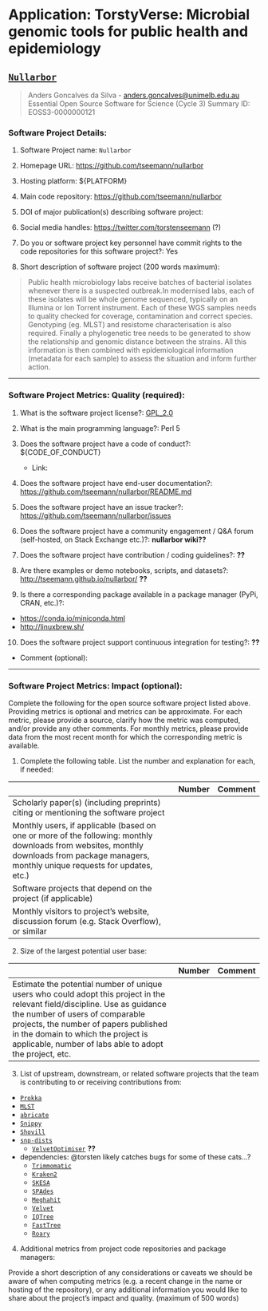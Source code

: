 # Application: TorstyVerse: Microbial genomic tools for public health and epidemiology

## [`Nullarbor`]( https://github.com/tseemann/nullarbor )

> Anders Goncalves da Silva - anders.goncalves@unimelb.edu.au Essential Open Source Software for Science (Cycle 3)
Summary
> ID: EOSS3-0000000121

### Software Project Details:

1. Software Project name: `Nullarbor`

2. Homepage URL: https://github.com/tseemann/nullarbor

3. Hosting platform: ${PLATFORM}

4. Main code repository: https://github.com/tseemann/nullarbor

5. DOI of major publication(s) describing software project:

6. Social media handles: https://twitter.com/torstenseemann (?)

7. Do you or software project key personnel have commit rights to the code repositories for this software project?: Yes

8. Short description of software project (200 words maximum):

> Public health microbiology labs receive batches of bacterial isolates whenever there is a suspected outbreak.In modernised labs, each of these isolates will be whole genome sequenced, typically on an Illumina or Ion Torrent instrument. Each of these WGS samples needs to quality checked for coverage, contamination and correct species. Genotyping (eg. MLST) and resistome characterisation is also required. Finally a phylogenetic tree needs to be generated to show the relationship and genomic distance between the strains. All this information is then combined with epidemiological information (metadata for each sample) to assess the situation and inform further action.

---

### Software Project Metrics: Quality (required):


1. What is the software project license?: [GPL_2.0]( https://raw.githubusercontent.com/tseemann/nullarbor/master/LICENSE )

2. What is the main programming language?: Perl 5

3. Does the software project have a code of conduct?: ${CODE_OF_CONDUCT}
	- Link:

4. Does the software project have end-user documentation?: https://github.com/tseemann/nullarbor/README.md

5. Does the software project have an issue tracker?: https://github.com/tseemann/nullarbor/issues

6. Does the software project have a community engagement / Q&A forum (self-hosted, on Stack Exchange etc.)?: **nullarbor wiki??**

7. Does the software project have contribution / coding guidelines?: **??**

8. Are there examples or demo notebooks, scripts, and datasets?: http://tseemann.github.io/nullarbor/ **??**

9. Is there a corresponding package available in a package manager (PyPi, CRAN, etc.)?:
  - https://conda.io/miniconda.html
  - http://linuxbrew.sh/

10. Does the software project support continuous integration for testing?: **??**
  - Comment (optional):

---

### Software Project Metrics: Impact (optional):

Complete the following for the open source software project listed above. Providing metrics is optional and metrics can be approximate. For each metric, please provide a source, clarify how the metric was computed, and/or provide any other comments. For monthly metrics, please provide data from the most recent month for which the corresponding metric is available.

1. Complete the following table. List the number and explanation for each, if needed:

|                   | Number  | Comment |
| :--               | :--     | :--     |
| Scholarly paper(s) (including preprints) citing or mentioning the software project |  |  |
| Monthly users, if applicable (based on one or more of the following: monthly downloads from websites, monthly downloads from package managers, monthly unique requests for updates, etc.) |  |  |
| Software projects that depend on the project (if applicable) |  |  |
| Monthly visitors to project’s website, discussion forum (e.g. Stack Overflow), or similar |  |  |


2. Size of the largest potential user base:

|                   | Number  | Comment |
| :--               | :--     | :--     |
| Estimate the potential number of unique users who could adopt this project in the relevant field/discipline. Use as guidance the number of users of comparable projects, the number of papers published in the domain to which the project is applicable, number of labs able to adopt the project, etc. |  |  |

3. List of upstream, downstream, or related software projects that the team is contributing to or receiving contributions from:


- [`Prokka`](https://github.com/tseemann/prokka)
- [`MLST`](https://github.com/tseemann/mlst)
- [`abricate`](https://github.com/tseemann/abricate)
- [`Snippy`](https://github.com/tseemann/snippy)
- [`Shovill`](https://github.com/tseemann/shovill)
- [`snp-dists`](https://github.com/tseemann/snp-dists)
  - [`VelvetOptimiser`](https://github.com/tseemann/VelvetOptimiser) **??**
- dependencies: @torsten likely catches bugs for some of these cats...?
  - [`Trimmomatic`](https://github.com/timflutre/trimmomatic)
  - [`Kraken2`](https://github.com/DerrickWood/kraken2)
  - [`SKESA`](https://github.com/ncbi/SKESA)
  - [`SPAdes`](http://cab.spbu.ru/software/spades/)
  - [`Meghahit`](https://github.com/voutcn/megahit)
  - [`Velvet`](https://github.com/dzerbino/velvet)
  - [`IQTree`](https://www.iqtree.org/)
  - [`FastTree`](http://www.microbesonline.org/fasttree/)
  - [`Roary`](https://sanger-pathogens.github.io/Roary/)

4. Additional metrics from project code repositories and package managers:

Provide a short description of any considerations or caveats we should be aware of when computing metrics (e.g. a recent change in the name or hosting of the repository), or any additional information you would like to share about the project’s impact and quality. (maximum of 500 words)

